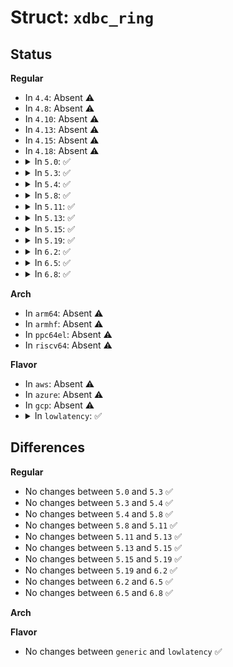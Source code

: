 # Struct: <code>xdbc_ring</code>

## Status
<b>Regular</b>
<ul>
<li>
In <code>4.4</code>: Absent ⚠️
</li>
<li>
In <code>4.8</code>: Absent ⚠️
</li>
<li>
In <code>4.10</code>: Absent ⚠️
</li>
<li>
In <code>4.13</code>: Absent ⚠️
</li>
<li>
In <code>4.15</code>: Absent ⚠️
</li>
<li>
In <code>4.18</code>: Absent ⚠️
</li>
<li>
<details>
<summary>In <code>5.0</code>: ✅</summary>

```c
struct xdbc_ring {
    struct xdbc_segment *segment;
    struct xdbc_trb *enqueue;
    struct xdbc_trb *dequeue;
    u32 cycle_state;
};
```
</details>
</li>
<li>
<details>
<summary>In <code>5.3</code>: ✅</summary>

```c
struct xdbc_ring {
    struct xdbc_segment *segment;
    struct xdbc_trb *enqueue;
    struct xdbc_trb *dequeue;
    u32 cycle_state;
};
```
</details>
</li>
<li>
<details>
<summary>In <code>5.4</code>: ✅</summary>

```c
struct xdbc_ring {
    struct xdbc_segment *segment;
    struct xdbc_trb *enqueue;
    struct xdbc_trb *dequeue;
    u32 cycle_state;
};
```
</details>
</li>
<li>
<details>
<summary>In <code>5.8</code>: ✅</summary>

```c
struct xdbc_ring {
    struct xdbc_segment *segment;
    struct xdbc_trb *enqueue;
    struct xdbc_trb *dequeue;
    u32 cycle_state;
};
```
</details>
</li>
<li>
<details>
<summary>In <code>5.11</code>: ✅</summary>

```c
struct xdbc_ring {
    struct xdbc_segment *segment;
    struct xdbc_trb *enqueue;
    struct xdbc_trb *dequeue;
    u32 cycle_state;
};
```
</details>
</li>
<li>
<details>
<summary>In <code>5.13</code>: ✅</summary>

```c
struct xdbc_ring {
    struct xdbc_segment *segment;
    struct xdbc_trb *enqueue;
    struct xdbc_trb *dequeue;
    u32 cycle_state;
};
```
</details>
</li>
<li>
<details>
<summary>In <code>5.15</code>: ✅</summary>

```c
struct xdbc_ring {
    struct xdbc_segment *segment;
    struct xdbc_trb *enqueue;
    struct xdbc_trb *dequeue;
    u32 cycle_state;
};
```
</details>
</li>
<li>
<details>
<summary>In <code>5.19</code>: ✅</summary>

```c
struct xdbc_ring {
    struct xdbc_segment *segment;
    struct xdbc_trb *enqueue;
    struct xdbc_trb *dequeue;
    u32 cycle_state;
};
```
</details>
</li>
<li>
<details>
<summary>In <code>6.2</code>: ✅</summary>

```c
struct xdbc_ring {
    struct xdbc_segment *segment;
    struct xdbc_trb *enqueue;
    struct xdbc_trb *dequeue;
    u32 cycle_state;
};
```
</details>
</li>
<li>
<details>
<summary>In <code>6.5</code>: ✅</summary>

```c
struct xdbc_ring {
    struct xdbc_segment *segment;
    struct xdbc_trb *enqueue;
    struct xdbc_trb *dequeue;
    u32 cycle_state;
};
```
</details>
</li>
<li>
<details>
<summary>In <code>6.8</code>: ✅</summary>

```c
struct xdbc_ring {
    struct xdbc_segment *segment;
    struct xdbc_trb *enqueue;
    struct xdbc_trb *dequeue;
    u32 cycle_state;
};
```
</details>
</li>
</ul>
<b>Arch</b>
<ul>
<li>
In <code>arm64</code>: Absent ⚠️
</li>
<li>
In <code>armhf</code>: Absent ⚠️
</li>
<li>
In <code>ppc64el</code>: Absent ⚠️
</li>
<li>
In <code>riscv64</code>: Absent ⚠️
</li>
</ul>
<b>Flavor</b>
<ul>
<li>
In <code>aws</code>: Absent ⚠️
</li>
<li>
In <code>azure</code>: Absent ⚠️
</li>
<li>
In <code>gcp</code>: Absent ⚠️
</li>
<li>
<details>
<summary>In <code>lowlatency</code>: ✅</summary>

```c
struct xdbc_ring {
    struct xdbc_segment *segment;
    struct xdbc_trb *enqueue;
    struct xdbc_trb *dequeue;
    u32 cycle_state;
};
```
</details>
</li>
</ul>

## Differences
<b>Regular</b>
<ul>
<li>
No changes between <code>5.0</code> and <code>5.3</code> ✅
</li>
<li>
No changes between <code>5.3</code> and <code>5.4</code> ✅
</li>
<li>
No changes between <code>5.4</code> and <code>5.8</code> ✅
</li>
<li>
No changes between <code>5.8</code> and <code>5.11</code> ✅
</li>
<li>
No changes between <code>5.11</code> and <code>5.13</code> ✅
</li>
<li>
No changes between <code>5.13</code> and <code>5.15</code> ✅
</li>
<li>
No changes between <code>5.15</code> and <code>5.19</code> ✅
</li>
<li>
No changes between <code>5.19</code> and <code>6.2</code> ✅
</li>
<li>
No changes between <code>6.2</code> and <code>6.5</code> ✅
</li>
<li>
No changes between <code>6.5</code> and <code>6.8</code> ✅
</li>
</ul>
<b>Arch</b>
<ul>
</ul>
<b>Flavor</b>
<ul>
<li>
No changes between <code>generic</code> and <code>lowlatency</code> ✅
</li>
</ul>
